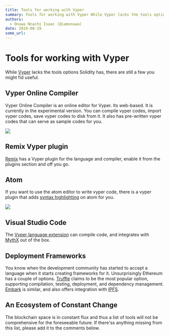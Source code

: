 ```yaml
---
title: Tools for working with Vyper
summary: Tools for working with Vyper While Vyper lacks the tools options Solidity has, there are still a few you might fid useful. Vyper Online Compiler Vyper Online Compiler is an online editor for Vyper. Its web-based. It is currently in the experimental version. You can compile vyper codes, import vyper codes, save vyper codes to disk from it. It also has pre-written vyper codes that can serve as sample codes for you. Remix Vyper plugin Remix has a Vyper plugin for the language and compiler, enable i
authors:
  - Onuwa Nnachi Isaac (@iamonuwa)
date: 2019-08-29
some_url: 
---
```


# Tools for working with Vyper

While [Vyper](https://vyper.readthedocs.io/en/latest/index.html) lacks the tools options Solidity has, there are still a few you might fid useful.

## Vyper Online Compiler

Vyper Online Compiler is an online editor for Vyper. Its web-based. It is currently in the experimental version. You can compile vyper codes, import vyper codes, save vyper codes to disk from it. It also has pre-written vyper codes that can serve as sample codes for you.

![](https://api.kauri.io:443/ipfs/QmRW9yKWNJGh9q63JJC1Cw35hRwiL5tzEr3RNj5sAznPF7)

## Remix Vyper plugin

[Remix](https://remix.ethereum.org) has a Vyper plugin for the language and compiler, enable it from the plugins section and off you go.

## Atom

If you want to use the atom editor to write vyper code, there is a vyper plugin that adds [syntax highlighting](https://atom.io/packages/language-vyper) on atom for you.

![](https://api.kauri.io:443/ipfs/QmQ1Kh9ai157HsnvHN87nxswshxhMSc12ent39bWkUyy8t)

## Visual Studio Code

The [Vyper language extension](https://marketplace.visualstudio.com/items?itemName=tintinweb.vscode-vyper&ssr=true) can compile code, and integrates with [MythX](https://www.mythx.io/#faq) out of the box.

## Deployment Frameworks

You know when the development community has started to accept a language when it starts creating frameworks for it. Unsurprisingly Ethereum has a couple of options.
[Truffle](http://truffleframework.com/) claims to be the most popular option, supporting compilation, testing, deployment, and dependency management.
[Embark](https://github.com/iurimatias/embark-framework) is similar, and also offers integration with [IPFS](http://ipfs.io/).

## An Ecosystem of Constant Change

The blockchain space is in constant flux and thus a list of tools will not be comprehensive for the foreseeable future. If there'ss anything missing from this list, please add it to the comments below.
